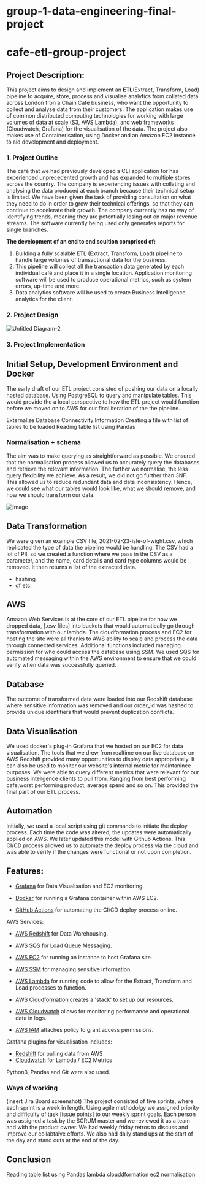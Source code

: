# group-1-data-engineering-final-project

# cafe-etl-group-project

## Project Description:
This project aims to design and implement an **ETL**(Extract, Transform, Load) pipeline to acquire, store, process and visualise analytics from collated data across London fron a Chain Cafe business, who want the opportunity to collect and analyse data from their customers. The application makes use of common distributed computing technologies for working with large volumes of data at scale (S3, AWS Lambda), and web frameworks (Cloudwatch, Grafana) for the visualisation of the data. The project also makes use of Containerisation, using Docker and an Amazon EC2 instance to aid development and deployment.

### 1. Project Outline
The café that we had previously developed a CLI application for has experienced unprecedented growth and has expanded to multiple stores across the country. The company is experiencing issues with collating and analysing the data produced at each branch because their technical setup is limited. We have been given the task of providing consultation on what they need to do in order to grow their technical offerings, so that they can continue to accelerate their growth. The company currently has no way of identifying trends, meaning they are potentially losing out on major revenue streams.
The software currently being used only generates reports for single branches.

**The development of an end to end soultion comprised of:**

1. Building a fully scalable ETL (Extract, Transform, Load) pipeline to handle large volumes of transactional data for the business. 
2. This pipeline will collect all the transaction data generated by each individual café and place it in a single location. Application monitoring software will be used to produce operational metrics, such as system errors, up-time and more.
3. Data analytics software will be used to create Business Intelligence analytics for the client.


### 2. Project Design
![Untitled Diagram-2](https://user-images.githubusercontent.com/116551424/213489993-8672d6db-d6fc-44f2-901a-8f87b1d50eda.jpg)



### 3. Project Implementation

## Initial Setup, Development Environment and Docker
The early draft of our ETL project consisted of pushing our data on a locally hosted database. Using PostgreSQL to query and manipulate tables. This would provide the a local perspective to how the ETL project would function before we moved on to AWS for our final iteration of the the pipeline. 

Externalize Database Connectivity Information
Creating a file with list of tables to be loaded
Reading table list using Pandas


### Normalisation + schema
The aim was to make querying as straightforward as possible. We ensured that the normalisation process allowed us to accurately query the databases and retrieve the relevant information. The further 
we normalise, the less query flexibility we achieve. As a result, we did not go further than 3NF. This allowed us to reduce redundant data and data inconsistency. Hence, we could see what our tables would look like, what we should remove, and how we should transform our data. 

![image](https://user-images.githubusercontent.com/115237595/206580167-d9c98840-6106-4621-b368-28f28d4d66d0.png)

## Data Transformation
We were given an example CSV file, 2021-02-23-isle-of-wight.csv, which replicated the type of data the pipeline would be handling. The CSV had a lot of PII, so we created a function where we pass in the CSV as a parameter, and the name, card details and card type columns would be removed. It then returns a list of the extracted data.


- hashing
- df etc.

## AWS

Amazon Web Services is at the core of our ETL pipeline for how we dropped data, [.csv files] into buckets that would automatically go through transformation with our lambda. The cloudformation process and EC2 for hosting the site were all thanks to AWS ability to scale and process the data through connected services. Additional functions included managing permission for who could access the database using SSM. We used SQS for automated messaging within the AWS environment to ensure that we could verify when data was successfully queried.


## Database

The outcome of transformed data were loaded into our Redshift database where sensitive information was removed and our order_id was hashed to provide unique identifiers that would prevent duplication conflicts.


## Data Visualisation 

We used docker's plug-in Grafana that we hosted on our EC2 for data visualisation. The tools that we drew from realtime on our live database on AWS Redshift provided many opportunities to display data appropriately.
It can also be used to moniter our website's internal metric for maintanince purposes.
We were able to query different metrics that were relevant for our business intellgence clients to pull from. Ranging from best performing cafe,worst performing product, average spend and so on. This provided the final part of our ETL process.


## Automation

Initially, we used a local script using git commands to initiate the deploy process. Each time the code was altered, the updates were automatically applied on AWS. We later updated this model with Github Actions. This CI/CD process allowed us to automate the deploy process via the cloud and was able to verify if the changes were functional or not upon completion.


## Features:
- [Grafana](https://grafana.com/) for Data Visualisation and EC2 monitoring.

- [Docker](https://www.docker.com/) for running a Grafana container within AWS EC2.

- [GitHub Actions](https://github.com/features/actions) for automating the CI/CD deploy process online.

AWS Services:

- [AWS Redshift](https://aws.amazon.com/redshift) for Data Warehousing.

- [AWS SQS](https://aws.amazon.com/sqs/) for Load Queue Messaging. 

- [AWS EC2](https://aws.amazon.com/ec2/features/) for running an instance to host Grafana site.

- [AWS SSM](https://docs.aws.amazon.com/systems-manager/latest/userguide/ssm-agent.html) for managing sensitive information.

- [AWS Lambda](https://docs.aws.amazon.com/lambda/latest/dg/welcome.html) for running code to allow for the Extract, Transform and Load processes to function.

- [AWS Cloudformation](https://docs.aws.amazon.com/AWSCloudFormation/latest/UserGuide/Welcome.html) creates a 'stack' to set up our resources.

- [AWS Cloudwatch](https://aws.amazon.com/cloudwatch/features/) allows for monitoring performance and operational data in logs.

- [AWS IAM](https://aws.amazon.com/iam/features/?nc=sn&loc=2) attaches policy to grant access permissions.

Grafana plugins for visualisation includes:
- [Redshift](https://grafana.com/grafana/plugins/grafana-redshift-datasource/?tab=installation) 
for pulling data from AWS
- [Cloudwatch](https://grafana.com/docs/grafana/latest/datasources/aws-cloudwatch/) for Lambda / EC2 Metrics

Python3, Pandas and Git were also used.


### Ways of working
(insert Jira Board screenshot)
The project consisted of five sprints, where each sprint is a week in length. Using agile methodolgy we assigned priority and difficulty of task [issue points] to our weekly sprint goals. Each person was assigned a task by the SCRUM master and we reviewed it as a team and with the product owner. We had weekly friday retros to discuss and improve our collabtaive efforts. We also had daily stand ups at the start of the day and stand outs at the end of the day.



## Conclusion


Reading table list using Pandas
lambda
clouddformation ec2
normalisation
